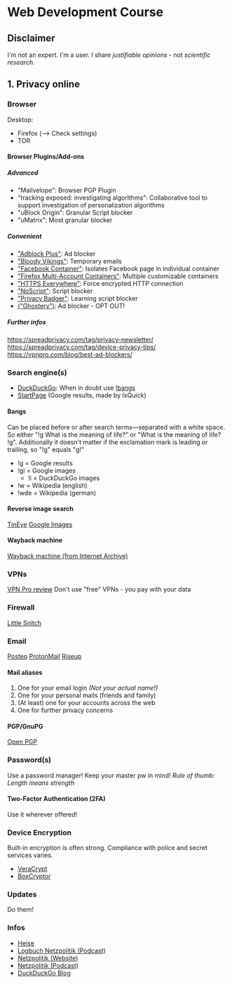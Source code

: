 # Web Development Course

## Disclaimer

I'm not an expert. I'm a user. I share _justifiable opinions_ - not _scientific research_.

## 1. Privacy online

### Browser

Desktop:

- Firefox (--> Check settings)
- TOR

#### Browser Plugins/Add-ons

##### Advanced

- "Mailvelope": Browser PGP Plugin
- "tracking exposed: investigating algorithms": Collaborative tool to support investigation of personalization algorithms
- "uBlock Origin": Granular Script blocker
- "uMatrix": Most granular blocker

##### Convenient

- ["Adblock Plus"](https://addons.mozilla.org/en-US/firefox/addon/adblock-plus): Ad blocker
- ["Bloody Vikings"](https://addons.mozilla.org/en-US/firefox/addon/bloody-vikings): Temporary emails
- ["Facebook Container"](https://addons.mozilla.org/en-US/firefox/addon/facebook-container/): Isolates Facebook page in individual container
- ["Firefox Multi-Account Containers"](https://addons.mozilla.org/en-US/firefox/addon/multi-account-containers/): Multiple customizable containers
- ["HTTPS Everywhere"](https://addons.mozilla.org/en-US/firefox/addon/https-everywhere/): Force encrypted HTTP connection
- ["NoScript"](https://addons.mozilla.org/en-US/firefox/addon/noscript): Script blocker
- ["Privacy Badger"](https://addons.mozilla.org/en-US/firefox/addon/privacy-badger17/): Learning script blocker
- [("Ghostery")](https://addons.mozilla.org/en-US/firefox/addon/ghostery/): Ad blocker - OPT OUT!

##### Further infos

https://spreadprivacy.com/tag/privacy-newsletter/
https://spreadprivacy.com/tag/device-privacy-tips/
https://vpnpro.com/blog/best-ad-blockers/

### Search engine(s)

- [DuckDuckGo](https://duckduckgo.com/): When in doubt use [!bangs](https://duckduckgo.com/bang)
- [StartPage](https://www.startpage.com/) (Google results, made by IxQuick)

#### Bangs

Can be placed before or after search terms—separated with a white space.
So either "!g What is the meaning of life?" or "What is the meaning of life? !g".
Additionally it doesn't matter if the exclamation mark is leading or trailing, so "!g" equals "g!"

- !g = Google results
- !gi = Google images
  - !i = DuckDuckGo images
- !w = Wikipedia (english)
- !wde = Wikipedia (german)

#### Reverse image search

[TinEye](https://tineye.com/)
[Google Images](https://images.google.com/)

#### Wayback machine

[Wayback machine (from Internet Archive)](https://archive.org/web/web.php)

### VPNs

[VPN Pro review](https://vpnpro.com/vpn-reviews/?sorting=rating)
Don't use "free" VPNs - you pay with your data

### Firewall

[Little Snitch](https://www.obdev.at/products/littlesnitch/index.html)

### Email

[Posteo](https://posteo.de/)
[ProtonMail](https://protonmail.com/)
[Riseup](https://riseup.net/)

#### Mail aliases

1. One for your email login _(Not your actual name!)_
2. One for your personal mails (friends and family)
3. (At least) one for your accounts across the web
4. One for further privacy concerns

#### PGP/GnuPG

[Open PGP](https://www.openpgp.org/software/)

### Password(s)

Use a password manager!
Keep your master pw in mind!
*Rule of thumb: Length means strength*

#### Two-Factor Authentication (2FA)

Use it wherever offered!

### Device Encryption

Built-in encryption is often strong. Compliance with police and secret services varies.

- [VeraCrypt](https://www.veracrypt.fr/en/Home.html)
- [BoxCryptor](https://www.boxcryptor.com/)

### Updates

Do them!

### Infos

- [Heise](https://heise.de/)
- [Logbuch Netzpolitik (Podcast)](https://logbuch-netzpolitik.de/)
- [Netzpolitik (Website)](https://netzpolitik.org/)
- [Netzpolitik (Podcast)](https://netzpolitik.org/podcast/)
- [DuckDuckGo Blog](https://spreadprivacy.com/)

